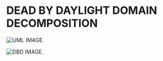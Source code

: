 # DEAD BY DAYLIGHT DOMAIN DECOMPOSITION
![UML IMAGE.]([https://img.plantuml.biz/plantuml/dpng/tLPHRzem47xthpXrBx0jI7jb5IegR8qsgccashD9Zk8HxCXnMAEf_trd1wWT0krZEvv8lhlFztrtjdDL6gvDjSaPItDUbl1bFhjCHkml0_fz088DbZ04ZJnJCgzX8b8ZbEIwlapg0Zy2HTlOAAsqHcdcDcC8YNkvOzagaS4uonpMMsDDkClTyhoomNq_CD5Sbi8kagYUeRWcEeYvAp9BrMUFZ0bfK2zvYX37zYzF3L_aUD3W4lP8G1Wck-eWJ9kZgOhUijoG1MHDKCFKfZQIkclpOn-4sOS-xhrEn0RrOJsIQv-lrQR8qLg8Mx8Jnixk8pUfC1VUsrcup1Kt7lSDyjoit98tN6OvQX2MU4ESPQTH4P1Chz5s4ZoMaLz2OyjUOKlmAQkRmhw9d8eP6yFJTTaocm9MeM-nN28nUVaJB8rMjItyXrR5SwhEjRzHxV0TQw__sQx45_H4qN3aPR1SQs2KT1FHqJY7qGHqGEyQrydieCM2DYNFpy-W7zCrYpxUdiaWrvlD3lXKEuD1gnilyC6Wp4B7dlpPejOYmrE23dY7c0FM4lAKqxN1OlcxqfYzojecYCKlLSddgul0s9rE1JK7XZSdXoNE3KeOT4v0rwYqiezc9SJFx_s9-YDVq8v8OsffQzhWznhBSdUylM7bpJds4kt_GREf78YYznrt47EY71ZElmU4NZcomM2qEsrPnxrcKUyr2swO9ZUu69XKvFT54i_W-kTq4YT3-3gTnRSnZ6EunuMknDe09nAK95HfMA41ehIFNCBTxFlW0hYxls-9wXDZLzHE-eZw1m00](https://drive.google.com/file/d/1fs2VIZcTCAy3Vy9PEn6KpCasdMGFZeJN/view?usp=sharing))

![DBD IMAGE.](https://shared.cloudflare.steamstatic.com/store_item_assets/steam/apps/381210/capsule_616x353.jpg?t=1744310903) 
